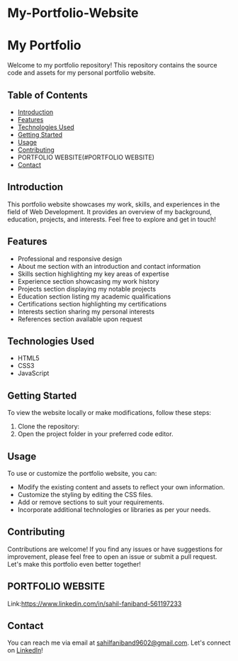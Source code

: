 # My-Portfolio-Website

# My Portfolio

Welcome to my portfolio repository! This repository contains the source code and assets for my personal portfolio website.

## Table of Contents

- [Introduction](#introduction)
- [Features](#features)
- [Technologies Used](#technologies-used)
- [Getting Started](#getting-started)
- [Usage](#usage)
- [Contributing](#contributing)
- PORTFOLIO WEBSITE(#PORTFOLIO WEBSITE)
- [Contact](#contact)

## Introduction

This portfolio website showcases my work, skills, and experiences in the field of Web Development. It provides an overview of my background, education, projects, and interests. Feel free to explore and get in touch!

## Features

- Professional and responsive design
- About me section with an introduction and contact information
- Skills section highlighting my key areas of expertise
- Experience section showcasing my work history
- Projects section displaying my notable projects
- Education section listing my academic qualifications
- Certifications section highlighting my certifications
- Interests section sharing my personal interests
- References section available upon request

## Technologies Used

- HTML5
- CSS3
- JavaScript

## Getting Started

To view the website locally or make modifications, follow these steps:

1. Clone the repository:
2. Open the project folder in your preferred code editor.

## Usage

To use or customize the portfolio website, you can:

- Modify the existing content and assets to reflect your own information.
- Customize the styling by editing the CSS files.
- Add or remove sections to suit your requirements.
- Incorporate additional technologies or libraries as per your needs.

## Contributing

Contributions are welcome! If you find any issues or have suggestions for improvement, please feel free to open an issue or submit a pull request. Let's make this portfolio even better together!


## PORTFOLIO WEBSITE
Link:https://www.linkedin.com/in/sahil-faniband-561197233


## Contact

You can reach me via email at sahilfaniband9602@gmail.com. Let's connect on [LinkedIn](https://www.linkedin.com/in/sahil-faniband-561197233)!




